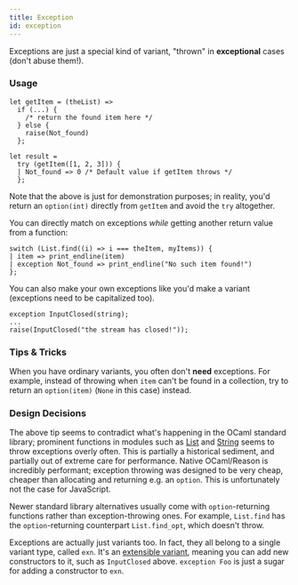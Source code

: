 ```yaml
---
title: Exception
id: exception
---
```


Exceptions are just a special kind of variant, "thrown" in **exceptional** cases (don't abuse them!).

### Usage

```reason
let getItem = (theList) =>
  if (...) {
    /* return the found item here */
  } else {
    raise(Not_found)
  };

let result =
  try (getItem([1, 2, 3])) {
  | Not_found => 0 /* Default value if getItem throws */
  };
```

Note that the above is just for demonstration purposes; in reality, you'd return an `option(int)` directly from `getItem` and avoid the `try` altogether.

You can directly match on exceptions _while_ getting another return value from a function:

```reason
switch (List.find((i) => i === theItem, myItems)) {
| item => print_endline(item)
| exception Not_found => print_endline("No such item found!")
};
```

You can also make your own exceptions like you'd make a variant (exceptions need to be capitalized too).

```
exception InputClosed(string);
...
raise(InputClosed("the stream has closed!"));
```

### Tips & Tricks

When you have ordinary variants, you often don't **need** exceptions. For example, instead of throwing when `item` can't be found in a collection, try to return an `option(item)` (`None` in this case) instead.

### Design Decisions

The above tip seems to contradict what's happening in the OCaml standard library; prominent functions in modules such as [List](/api/List.html) and [String](/api/String.html) seems to throw exceptions overly often. This is partially a historical sediment, and partially out of extreme care for performance. Native OCaml/Reason is incredibly performant; exception throwing was designed to be very cheap, cheaper than allocating and returning e.g. an `option`. This is unfortunately not the case for JavaScript.

Newer standard library alternatives usually come with `option`-returning functions rather than exception-throwing ones. For example, `List.find` has the `option`-returning counterpart `List.find_opt`, which doesn't throw.

Exceptions are actually just variants too. In fact, they all belong to a single variant type, called `exn`. It's an [extensible variant](https://caml.inria.fr/pub/docs/manual-ocaml/extn.html#sec252), meaning you can add new constructors to it, such as `InputClosed` above. `exception Foo` is just a sugar for adding a constructor to `exn`.
